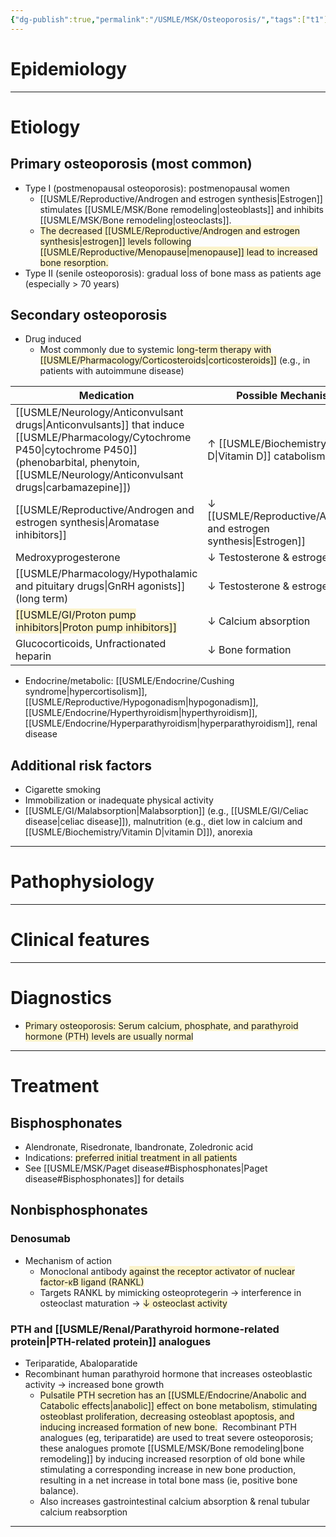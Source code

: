 ```yaml
---
{"dg-publish":true,"permalink":"/USMLE/MSK/Osteoporosis/","tags":["t1"]}
---
```


# Epidemiology


---
# Etiology
## Primary osteoporosis (most common)
- Type I (postmenopausal osteoporosis): postmenopausal women 
	- [[USMLE/Reproductive/Androgen and estrogen synthesis\|Estrogen]] stimulates [[USMLE/MSK/Bone remodeling\|osteoblasts]] and inhibits [[USMLE/MSK/Bone remodeling\|osteoclasts]].
	- <span style="background:rgba(240, 200, 0, 0.2)">The decreased [[USMLE/Reproductive/Androgen and estrogen synthesis\|estrogen]] levels following [[USMLE/Reproductive/Menopause\|menopause]] lead to increased bone resorption.</span>
- Type II (senile osteoporosis): gradual loss of bone mass as patients age (especially > 70 years)
## Secondary osteoporosis
- Drug induced
	- Most commonly due to systemic <span style="background:rgba(240, 200, 0, 0.2)">long-term therapy with [[USMLE/Pharmacology/Corticosteroids\|corticosteroids]]</span> (e.g., in patients with autoimmune disease)

| Medication                                                                                                                                    | Possible Mechanism         |
| --------------------------------------------------------------------------------------------------------------------------------------------- | -------------------------- |
| [[USMLE/Neurology/Anticonvulsant drugs\|Anticonvulsants]] that induce [[USMLE/Pharmacology/Cytochrome P450\|cytochrome P450]] (phenobarbital, phenytoin, [[USMLE/Neurology/Anticonvulsant drugs\|carbamazepine]]) | ↑ [[USMLE/Biochemistry/Vitamin D\|Vitamin D]] catabolism |
| [[USMLE/Reproductive/Androgen and estrogen synthesis\|Aromatase inhibitors]]                                                                                     | ↓ [[USMLE/Reproductive/Androgen and estrogen synthesis\|Estrogen]]                 |
| Medroxyprogesterone                                                                                                                           | ↓ Testosterone & estrogen  |
| [[USMLE/Pharmacology/Hypothalamic and pituitary drugs\|GnRH agonists]] (long term)                                                                               | ↓ Testosterone & estrogen  |
| <span style="background:rgba(240, 200, 0, 0.2)">[[USMLE/GI/Proton pump inhibitors\|Proton pump inhibitors]]</span>                                                             | ↓ Calcium absorption       |
| Glucocorticoids, Unfractionated heparin                                                                                                       | ↓ Bone formation           |


- Endocrine/metabolic: [[USMLE/Endocrine/Cushing syndrome\|hypercortisolism]], [[USMLE/Reproductive/Hypogonadism\|hypogonadism]], [[USMLE/Endocrine/Hyperthyroidism\|hyperthyroidism]], [[USMLE/Endocrine/Hyperparathyroidism\|hyperparathyroidism]], renal disease
## Additional risk factors
- Cigarette smoking
- Immobilization or inadequate physical activity
- [[USMLE/GI/Malabsorption\|Malabsorption]] (e.g., [[USMLE/GI/Celiac disease\|celiac disease]]), malnutrition (e.g., diet low in calcium and [[USMLE/Biochemistry/Vitamin D\|vitamin D]]), anorexia 

---
# Pathophysiology


---
# Clinical features


---
# Diagnostics
- <span style="background:rgba(240, 200, 0, 0.2)">Primary osteoporosis: Serum calcium, phosphate, and parathyroid hormone (PTH) levels are usually normal</span>

---
# Treatment
## Bisphosphonates
- Alendronate, Risedronate, Ibandronate, Zoledronic acid
- Indications: <span style="background:rgba(240, 200, 0, 0.2)">preferred initial treatment in all patients</span>
- See [[USMLE/MSK/Paget disease#Bisphosphonates\|Paget disease#Bisphosphonates]] for details
## Nonbisphosphonates
### Denosumab
- Mechanism of action
	- Monoclonal antibody <span style="background:rgba(240, 200, 0, 0.2)">against the receptor activator of nuclear factor-κB ligand (RANKL)</span>
	- Targets RANKL by mimicking osteoprotegerin → interference in osteoclast maturation → <span style="background:rgba(240, 200, 0, 0.2)">↓ osteoclast activity</span>
### PTH and [[USMLE/Renal/Parathyroid hormone-related protein\|PTH-related protein]] analogues
- Teriparatide, Abaloparatide
- Recombinant human parathyroid hormone that increases osteoblastic activity → increased bone growth
	- <span style="background:rgba(240, 200, 0, 0.2)">Pulsatile PTH secretion has an [[USMLE/Endocrine/Anabolic and Catabolic effects\|anabolic]] effect on bone metabolism, stimulating osteoblast proliferation, decreasing osteoblast apoptosis, and inducing increased formation of new bone.</span>  Recombinant PTH analogues (eg, teriparatide) are used to treat severe osteoporosis; these analogues promote [[USMLE/MSK/Bone remodeling\|bone remodeling]] by inducing increased resorption of old bone while stimulating a corresponding increase in new bone production, resulting in a net increase in total bone mass (ie, positive bone balance).
	- Also increases gastrointestinal calcium absorption & renal tubular calcium reabsorption

---
